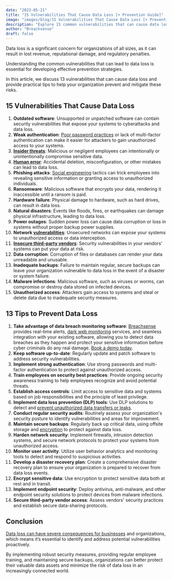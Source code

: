 ```yaml
---
date: "2023-05-21"
title: "15 Vulnerabilities That Cause Data Loss [+ Prevention Guide]"
image: "images/blog/15 Vulnerabilities That Cause Data Loss [+ Prevention Guide].png"
description: "Explore 15 common vulnerabilities that can cause data loss and learn how to prevent them."
author: "Breachsense"
draft: false
---
```

Data loss is a significant concern for organizations of all sizes, as it can result in lost revenue, reputational damage, and regulatory penalties. 

Understanding the common vulnerabilities that can lead to data loss is essential for developing effective prevention strategies. 

In this article, we discuss 13 vulnerabilities that can cause data loss and provide practical tips to help your organization prevent and mitigate these risks.
## 15 Vulnerabilities That Cause Data Loss
1. **Outdated software**: Unsupported or unpatched software can contain security vulnerabilities that expose your systems to cyberattacks and data loss.
2. **Weak authentication**: [Poor password practices](https://www.breachsense.com/blog/password-security-data-breach/) or lack of multi-factor authentication can make it easier for attackers to gain unauthorized access to your systems.
3. **[Insider threats](https://www.breachsense.com/blog/insider-threat-data-breach/)**: Malicious or negligent employees can intentionally or unintentionally compromise sensitive data.
4. **[Human error](https://www.breachsense.com/blog/data-breach-human-error/)**: Accidental deletion, misconfiguration, or other mistakes can lead to data loss.
5. **Phishing attacks**: [Social engineering](https://www.enisa.europa.eu/topics/incident-response/glossary/what-is-social-engineering) tactics can trick employees into revealing sensitive information or granting access to unauthorized individuals.
6. **Ransomware**: Malicious software that encrypts your data, rendering it inaccessible until a ransom is paid.
7. **Hardware failure**: Physical damage to hardware, such as hard drives, can result in data loss.
8. **Natural disasters**: Events like floods, fires, or earthquakes can damage physical infrastructure, leading to data loss.
9. **Power outages**: Sudden power loss can cause data corruption or loss in systems without proper backup power supplies.
10. **Network [vulnerabilities](https://www.breachsense.com/blog/vulnerabilities-cause-data-loss/)**: Unsecured networks can expose your systems to unauthorized access or data interception.
11. **[Insecure third-party vendors](https://www.breachsense.com/blog/third-party-data-breach/)**: Security vulnerabilities in your vendors' systems can put your data at risk.
12. **Data corruption**: Corruption of files or databases can render your data unreadable and unusable.
13. **Inadequate backups**: Failure to maintain regular, secure backups can leave your organization vulnerable to data loss in the event of a disaster or system failure.
14. **Malware infections**: Malicious software, such as viruses or worms, can compromise or destroy data stored on infected devices.
15. **Unauthorized access**: Attackers gain access to systems and steal or delete data due to inadequate security measures.
## 13 Tips to Prevent Data Loss
1. **Take advantage of data breach monitoring software**: [Breachsense](https://www.breachsense.com/) provides real-time alerts, [dark web monitoring](https://www.breachsense.com/dark-web-monitoring/) services, and seamless integration with your existing software, allowing you to detect data breaches as they happen and protect your sensitive information before cyber criminals do any real damage. [Book a demo today](https://www.breachsense.com/book-demo/).
2. **Keep software up-to-date**: Regularly update and patch software to address security vulnerabilities.
3. **Implement strong authentication**: Use strong passwords and multi-factor authentication to protect against unauthorized access.
4. **Train employees on security best practices**: Provide ongoing security awareness training to help employees recognize and avoid potential threats.
5. **Establish access controls**: Limit access to sensitive data and systems based on job responsibilities and the principle of least privilege.
6. **Implement data loss prevention (DLP) tools**: Use DLP solutions to detect and [prevent unauthorized data transfers or leaks](https://www.breachsense.com/blog/prevent-data-breach/).
7. **Conduct regular security audits**: Routinely assess your organization's security posture to identify vulnerabilities and areas for improvement.
8. **Maintain secure backups**: Regularly back up critical data, using offsite storage and [encryption](https://cloud.google.com/learn/what-is-encryption) to protect against data loss.
9. **Harden network security**: Implement firewalls, intrusion detection systems, and secure network protocols to protect your systems from unauthorized access.
10. **Monitor user activity**: Utilize user behavior analytics and monitoring tools to detect and respond to suspicious activities.
11. **Develop a disaster recovery plan**: Create a comprehensive disaster recovery plan to ensure your organization is prepared to recover from data loss events.
12. **Encrypt sensitive data**: Use encryption to protect sensitive data both at rest and in transit.
13. **Implement endpoint security**: Deploy antivirus, anti-malware, and other endpoint security solutions to protect devices from malware infections.
14. **Secure third-party vendor access**: Assess vendors' security practices and establish secure data-sharing protocols.
## Conclusion
[Data loss can have severe consequences for businesses](https://www.breachsense.com/blog/small-business-data-breach-consequences/) and organizations, which means it’s essential to identify and address potential vulnerabilities proactively. 

By implementing robust security measures, providing regular employee training, and maintaining secure backups, organizations can better protect their valuable data assets and minimize the risk of data loss in an increasingly connected world.
